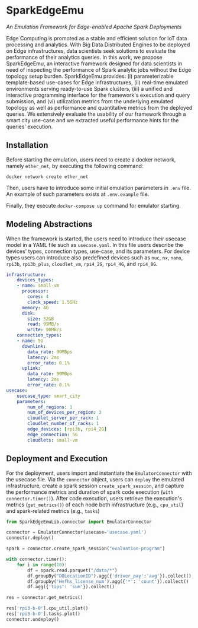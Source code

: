 # SparkEdgeEmu
*An Emulation Framework for Edge-enabled Apache Spark Deployments*

Edge Computing is promoted as a stable and efficient solution for IoT data processing and analytics. 
With Big Data Distributed Engines to be deployed on Edge infrastructures, data scientists seek solutions to evaluate the performance of their analytics queries. 
In this work, we propose SparkEdgeEmu, an interactive framework designed for data scientists in need of inspecting the performance of Spark analytic jobs without the Edge topology setup burden. 
SparkEdgeEmu provides: (i) parameterizable template-based use-cases for Edge infrastructures, (ii) real-time emulated environments serving ready-to-use Spark clusters, 
(iii) a unified and interactive programming interface for the framework's execution and query submission, and (vi) utilization metrics from the underlying emulated topology as well as performance and quantitative metrics from the deployed queries. We extensively evaluate the usability of our framework through a smart city use-case and we extracted useful performance hints for the queries' execution.


## Installation

Before starting the emulation, users need to create a docker network, namely `ether_net`, by executing the following command:

```shell script
docker network create ether_net
```

Then, users have to introduce some initial emulation parameters in `.env` file. An example of such parameters exists at `.env.example` file.

Finally, they execute `docker-compose up` command for emulator starting.

## Modeling Abstractions

When the framework is started, the users need to introduce their usecase model in a YAML file such as `usecase.yaml`.
In this file users describe the devices' types, connection types, use-case, and its parameters. 
For device types users can introduce also predefined devices such as `nuc`, `nx`, `nano`, `rpi3b`, `rpi3b_plus`, 
`cloudlet_vm`,  `rpi4_2G`, `rpi4_4G`, and `rpi4_8G`. 

```yaml
infrastructure:
    devices_types:
    - name: small-vm
      processor:
        cores: 4
        clock_speed: 1.5GHz
      memory: 4G
      disk:
        size: 32GB
        read: 95MB/s
        write: 90MB/s
    connection_types:
    - name: 5G
      downlink:
        data_rate: 90MBps
        latency: 2ms
        error_rate: 0.1%
      uplink: 
        data_rate: 90MBps
        latency: 2ms
        error_rate: 0.1%
usecase:
    usecase_type: smart_city
    parameters:
        num_of_regions: 1
        num_of_devices_per_region: 3
        cloudlet_server_per_rack: 1
        cloudlet_number_of_racks: 1
        edge_devices: [rpi3b, rpi4_2G]
        edge_connection: 5G
        cloudlets: small-vm

``` 

## Deployment and Execution

For the deployment, users import and instantiate the `EmulatorConnector` with the usecase file. 
Via the `connector` object, users can `deploy` the emulated infrastructure, create a spark session `create_spark_session`, 
and capture the performance metrics and duration of spark code execution (`with connector.timer()`).
After code execution, users retrieve the execution's metrics (`get_metrics()`) of each node both infrastructure (e.g., `cpu_util`) and spark-related metrics (e.g., `tasks`)

```python
from SparkEdgeEmuLib.connector import EmulatorConnector

connector = EmulatorConnector(usecase='usecase.yaml')
connector.deploy()

spark = connector.create_spark_session("evaluation-program")

with connector.timer():
    for i in range(10):
        df = spark.read.parquet("/data/*")
        df.groupBy("DOLocationID").agg({'driver_pay':'avg'}).collect()
        df.groupby('Hvfhs_license_num').agg({'*': 'count'}).collect()
        df.agg({'tips': 'sum'}).collect()

res = connector.get_metrics()

res['rpi3-b-0'].cpu_util.plot()
res['rpi3-b-0'].tasks.plot()
connector.undeploy()
```

